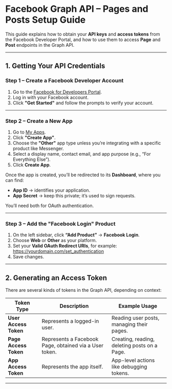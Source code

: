 # Facebook Graph API – Pages and Posts Setup Guide

This guide explains how to obtain your **API keys** and **access tokens** from the Facebook Developer Portal, and how to use them to access **Page** and **Post** endpoints in the Graph API.

---

## 1. Getting Your API Credentials

### Step 1 – Create a Facebook Developer Account
1. Go to the [Facebook for Developers Portal](https://developers.facebook.com/).
2. Log in with your Facebook account.
3. Click **"Get Started"** and follow the prompts to verify your account.

---

### Step 2 – Create a New App
1. Go to [My Apps](https://developers.facebook.com/apps/).
2. Click **"Create App"**.
3. Choose the **"Other"** app type unless you’re integrating with a specific product like Messenger.
4. Select a display name, contact email, and app purpose (e.g., “For Everything Else”).
5. Click **Create App**.

Once the app is created, you’ll be redirected to its **Dashboard**, where you can find:

- **App ID** → identifies your application.  
- **App Secret** → keep this private; it’s used to sign requests.  

You’ll need both for OAuth authentication.

---

### Step 3 – Add the "Facebook Login" Product
1. On the left sidebar, click **“Add Product”** → **Facebook Login**.
2. Choose **Web** or **Other** as your platform.
3. Set your **Valid OAuth Redirect URIs**, for example: https://yourdomain.com/set_authentication
4. Save changes.

---

## 2. Generating an Access Token

There are several kinds of tokens in the Graph API, depending on context:

| Token Type | Description | Example Usage |
|-------------|--------------|----------------|
| **User Access Token** | Represents a logged-in user. | Reading user posts, managing their pages. |
| **Page Access Token** | Represents a Facebook Page, obtained via a User token. | Creating, reading, deleting posts on a Page. |
| **App Access Token** | Represents the app itself. | App-level actions like debugging tokens. |

---
